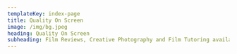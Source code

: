 ```yaml
---
templateKey: index-page
title: Quality On Screen
image: /img/bg.jpeg
heading: Quality On Screen
subheading: Film Reviews, Creative Photography and Film Tutoring available.
---
```

